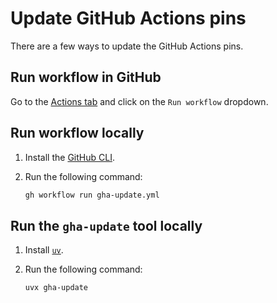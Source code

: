 # Update GitHub Actions pins

There are a few ways to update the GitHub Actions pins.

## Run workflow in GitHub

Go to the [Actions tab](https://github.com/edgarrmondragon/citric/actions/workflows/gha-update.yml) and click on the `Run workflow` dropdown.

## Run workflow locally

1. Install the [GitHub CLI](https://cli.github.com/).

1. Run the following command:

   ```bash
   gh workflow run gha-update.yml
   ```

## Run the `gha-update` tool locally

1. Install [`uv`](https://docs.astral.sh/uv/getting-started/installation/).

1. Run the following command:

   ```bash
   uvx gha-update
   ```
